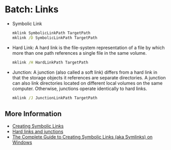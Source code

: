 # Batch: Links

- Symbolic Link

  ```cmd
  mklink SymbolicLinkPath TargetPath
  mklink /D SymbolicLinkPath TargetPath
  ```

- Hard Link: A hard link is the file-system representation of a file by which more than one path references a single file in the same volume.

  ```cmd
  mklink /H HardLinkPath TargetPath
  ```

- Junction: A junction (also called a soft link) differs from a hard link in that the storage objects it references are separate directories. A junction can also link directories located on different local volumes on the same computer. Otherwise, junctions operate identically to hard links.

  ```cmd
  mklink /J JunctionLinkPath TargetPath
  ```

## More Information

- [Creating Symbolic Links](https://learn.microsoft.com/en-us/windows/win32/fileio/creating-symbolic-links)
- [Hard links and junctions](https://learn.microsoft.com/en-us/windows/win32/fileio/hard-links-and-junctions)
- [The Complete Guide to Creating Symbolic Links (aka Symlinks) on Windows](https://www.howtogeek.com/howto/16226/complete-guide-to-symbolic-links-symlinks-on-windows-or-linux/)
